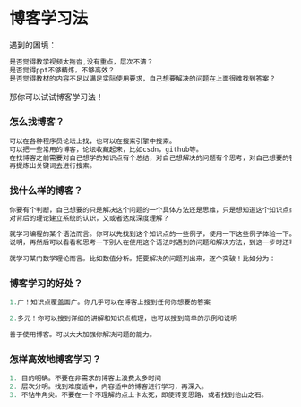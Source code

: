 # 博客学习法

遇到的困境：

```javascript
是否觉得教学视频太拖沓,没有重点，层次不清？
是否觉得ppt不够精炼，不够高效？
是否觉得教材的内容不足以满足实际使用要求，自己想要解决的问题在上面很难找到答案？
```

那你可以试试博客学习法！

### 怎么找博客？

```javascript
可以在各种程序员论坛上找，也可以在搜索引擎中搜索。
可以把一些常用的博客，论坛收藏起来，比如csdn，github等。
在找博客之前需要对自己想学的知识点有个总结，对自己想解决的问题有个思考，对自己想要的答案有个模糊的轮廓，
再提炼出关键词去进行搜索。
```

### 找什么样的博客？

```javascript
你要有个判断，自己想要的只是解决这个问题的一个具体方法还是思维，只是想知道这个知识点或者方法怎么使用，还是
对背后的理论建立系统的认识，又或者达成深度理解？

就学习编程的某个语法而言。你可以先找到这个知识点的一些例子，使用一下这些例子体验一下。然后再找到详细些的语言细节
说明，再然后可以看看和思考一下别人在使用这个语法时遇到的问题和解决方法，到这一步时还可以阅读源代码辅助理解。

就学习某门数学理论而言。比如数值分析。把要解决的问题列出来，逐个突破！比如分为：

```

### 博客学习的好处？

```javascript
1.广！知识点覆盖面广。你几乎可以在博客上搜到任何你想要的答案

2.多元！你可以搜到详细的讲解和知识点梳理，也可以搜到简单的示例和说明

善于使用博客。可以大大加强你解决问题的能力。
```

### 怎样高效地博客学习？

```javascript
1. 目的明确。不要在非需求的博客上浪费太多时间
2. 层次分明。找到难度适中，内容适中的博客进行学习，再深入。
3. 不钻牛角尖。不要在一个不理解的点上卡太死，即使转变思路，或者找到他山之石。
```